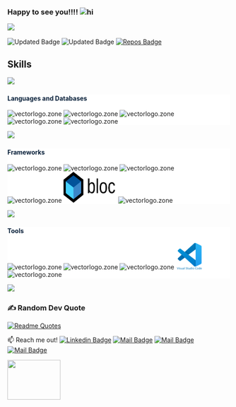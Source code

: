 ### Happy to see you!!!! <img src="https://user-images.githubusercontent.com/1303154/88677602-1635ba80-d120-11ea-84d8-d263ba5fc3c0.gif" width="28px" height="28px" alt="hi">

<a href="https://elangosubramani.github.io"><img src="finalgifel.gif"></a>

<!-- 
<img src="elgif.gif"> -->

<!-- retro visitor counter -->

<!-- <p align="center"> 
  <img src="https://profile-counter.glitch.me/ElangoSubramani/count.svg"/>
</p> -->

<!-- ![Updated Badge](https://badges.pufler.dev/updated/ElangoSubramani/git-badges)&nbsp;&nbsp; -->

![Updated Badge](https://komarev.com/ghpvc/?username=ElangoSubramani&label=Profile%20views&color=0e75b6&style=flat) ![Updated Badge](https://badges.pufler.dev/commits/yearly/ElangoSubramani)  [![Repos Badge](https://badges.pufler.dev/repos/ElangoSubramani)](https://badges.pufler.dev)


<!-- https://badges.pufler.dev/commits/monthly/ElangoSubramani -->

 <section id="skills" class="services">
    <div class="container">
      <div class="section-title">
        <h2>Skills</h2>
      </div>
      <div class="row">
      <img src="https://user-images.githubusercontent.com/73097560/115834477-dbab4500-a447-11eb-908a-139a6edaec5c.gif">
        <div class="col-lg-12" data-aos="fade-up">
          <div class="col-md-12 mt-4 mt-md-0 icon-box" data-aos="fade-up" data-aos-delay="100" style="background:#fff">
            <h4 style="text-align:left;color:#09203a">Languages and Databases</h4>
                <p style="text-align:left;">
                  <img src="https://www.vectorlogo.zone/logos/python/python-horizontal.svg" alt="vectorlogo.zone" height="50" width="150">
                  <img src="https://www.vectorlogo.zone/logos/java/java-horizontal.svg" alt="vectorlogo.zone" height="50" width="120">
                  <img src="https://www.vectorlogo.zone/logos/flutterio/flutterio-ar21.svg" alt="vectorlogo.zone" height="60" width="130">
                  <img src="https://www.vectorlogo.zone/logos/mongodb/mongodb-ar21.svg" alt="vectorlogo.zone" height="60" width="130">
                  <img src="https://www.vectorlogo.zone/logos/postgresql/postgresql-horizontal.svg" alt="vectorlogo.zone" height="50" width="190">
                </p>
            </div>
            <img src="https://user-images.githubusercontent.com/73097560/115834477-dbab4500-a447-11eb-908a-139a6edaec5c.gif">
            <div class="col-md-12 mt-4 mt-md-0 icon-box" data-aos="lefade-up" data-aos-delay="100" style="background:#fff">
              <h4 style="text-align:left;color:#09203a">Frameworks</h4>
                <p style="text-align:left;">
                  <img src="https://www.vectorlogo.zone/logos/plot_ly/plot_ly-ar21.svg" alt="vectorlogo.zone">
                  <img src="https://www.vectorlogo.zone/logos/pocoo_flask/pocoo_flask-ar21.svg" alt="vectorlogo.zone">
                  <!-- <img src="https://raw.githubusercontent.com/valohai/ml-logos/master/pandas.svg" alt="vectorlogo.zone"  height="90" width="130"> -->
                  <img src="https://www.vectorlogo.zone/logos/numpy/numpy-ar21.svg" alt="vectorlogo.zone"  height="70" width="130">
                  <img src="https://raw.githubusercontent.com/valohai/ml-logos/master/pandas.svg" alt="vectorlogo.zone"  height="70" width="130">
                  <img src="flutter_bloc_logo_full.png" alt="vectorlogo.zone"height="70" width="120">
                  <img src="https://www.vectorlogo.zone/logos/tensorflow/tensorflow-ar21.svg" alt="vectorlogo.zone">
              </p>
          </div>
          <img src="https://user-images.githubusercontent.com/73097560/115834477-dbab4500-a447-11eb-908a-139a6edaec5c.gif">
          <div class="col-md-12 mt-4 mt-md-0 icon-box" data-aos="lefade-up" data-aos-delay="100" style="background:#fff">
              <h4 style="text-align:left;color:#09203a">Tools</h4>
                <p style="text-align:left;">
                  <img src="https://www.vectorlogo.zone/logos/git-scm/git-scm-ar21.svg" alt="vectorlogo.zone">
                  <img src="https://www.vectorlogo.zone/logos/amazon_aws/amazon_aws-ar21.svg" alt="vectorlogo.zone">
                  <img src="https://www.vectorlogo.zone/logos/canva/canva-ar21.svg" alt="vectorlogo.zone">
                  <!-- <img src="https://raw.githubusercontent.com/devicons/devicon/master/icons/anaconda/anaconda-original-wordmark.svg" alt="vectorlogo.zone" height="100" width="140"> -->
                  <!-- <img src="https://www.vectorlogo.zone/logos/github/github-tile.svg" alt="vectorlogo.zone" height="50" width="40"> -->
                  <img src="https://raw.githubusercontent.com/devicons/devicon/master/icons/vscode/vscode-original-wordmark.svg" alt="vectorlogo.zone" height="60" width="60">        
                  <img src="https://www.vectorlogo.zone/logos/jupyter/jupyter-ar21.svg" alt="vectorlogo.zone">
              </p>
          </div>
          <!-- <img src="https://user-images.githubusercontent.com/73097560/115834477-dbab4500-a447-11eb-908a-139a6edaec5c.gif"> -->
        </div>
      </div>
    </div>
  </section>







<img src="https://user-images.githubusercontent.com/73097560/115834477-dbab4500-a447-11eb-908a-139a6edaec5c.gif">


### ✍️ Random Dev Quote
[![Readme Quotes](https://quotes-github-readme.vercel.app/api?type=horizontal)]()
<br>
<!-- <img src="https://user-images.githubusercontent.com/73097560/115834477-dbab4500-a447-11eb-908a-139a6edaec5c.gif"> -->



:mailbox: Reach me out!
  [![Linkedin Badge](https://img.shields.io/badge/-ELANGO_S-0e76a8?style=flat&labelColor=0e76a8&logo=linkedin&logoColor=white)](https://www.linkedin.com/in/elangosubramani/)  [![Mail Badge](https://img.shields.io/badge/-Telegram-0e76a8?style=flat&labelColor=0e76a8&logo=telegram&logoColor=white)](https://t.me/Elango_Subramani) [![Mail Badge](https://img.shields.io/badge/-What's_App-25D366?style=flat&labelColor=25D366&logo=whatsapp&logoColor=white)](https://wa.me/qr/7VFIAKCDGJOVI1)  [![Mail Badge](https://img.shields.io/badge/-elangoraj651@gmail.com-c0392b?style=flat&labelColor=c0392b&logo=gmail&logoColor=white)](mailto:elangoraj651@gmail.com)

<img src="https://camo.githubusercontent.com/a4c584bce1c41271485d28f92aaf9f581b3c88b68ca723b6edfd58b4ba988c2b/68747470733a2f2f63646e2e6472696262626c652e636f6d2f75736572732f313138373833362f73637265656e73686f74732f363533393432392f70726f6772616d65722e676966" height="90" width="120" >






